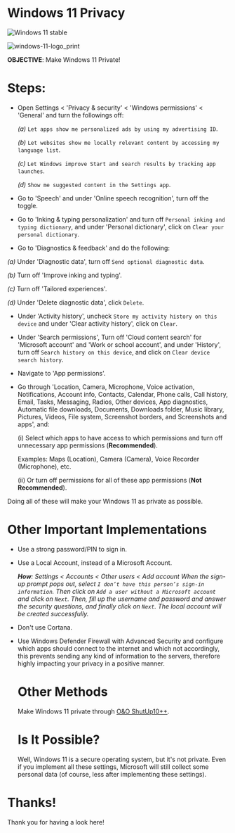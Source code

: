 # Windows 11 Privacy

![Windows 11 stable](https://badgen.net/badge/Windows%2011%2021H2/MIT/blue?icon=github)

![windows-11-logo_print](https://user-images.githubusercontent.com/80682093/166716649-01db69d3-70f3-47ab-ba71-a6b03f82bcef.png)

**OBJECTIVE**: Make Windows 11 Private!

# Steps:

- Open Settings < 'Privacy & security' < 'Windows permissions' < 'General' and turn the followings off:
  
  _(a)_ `Let apps show me personalized ads by using my advertising ID`.
  
  _(b)_ `Let websites show me locally relevant content by accessing my language list`.
  
  _(c)_ `Let Windows improve Start and search results by tracking app launches`.
  
  _(d)_ `Show me suggested content in the Settings app`.
  
- Go to 'Speech' and under 'Online speech recognition', turn off the toggle.
 
-  Go to 'Inking & typing personalization' and turn off `Personal inking and typing dictionary`, and under 'Personal dictionary', click on `Clear your personal dictionary`.

-  Go to 'Diagnostics & feedback' and do the following:
  
  _(a)_ Under 'Diagnostic data', turn off `Send optional diagnostic data`.
  
  _(b)_ Turn off 'Improve inking and typing'.
  
  _(c)_ Turn off 'Tailored experiences'.
  
  _(d)_ Under 'Delete diagnostic data', click `Delete`.

- Under 'Activity history', uncheck `Store my activity history on this device` and under 'Clear activity history', click on `Clear`.

- Under 'Search permissions', Turn off 'Cloud content search' for 'Microsoft account' and 'Work or school account', and under 'History', turn off `Search history on this device`, and click on `Clear device search history`.

- Navigate to 'App permissions'.

- Go through 'Location, Camera, Microphone, Voice activation, Notifications, Account info, Contacts, Calendar, Phone calls, Call history, Email, Tasks, Messaging, Radios, Other devices, App diagnostics, Automatic file downloads, Documents, Downloads folder, Music library, Pictures, Videos, File system, Screenshot borders, and Screenshots and apps', and:
  
  (i) Select which apps to have access to which permissions and turn off unnecessary app permissions (**Recommended**). 
  
  Examples: Maps (Location), Camera (Camera), Voice Recorder (Microphone), etc.
  
  (ii) Or turn off permissions for all of these app permissions (**Not Recommended**).
  
Doing all of these will make your Windows 11 as private as possible.

# Other Important Implementations

- Use a strong password/PIN to sign in.

- Use a Local Account, instead of a Microsoft Account.

   _**How**: Settings < Accounts < Other users < Add account
   When the sign-up prompt pops out, select `I don’t have this person’s sign-in information`. Then click on `Add a user without a Microsoft account` and click on `Next`. Then, fill up the username and password and answer the security questions, and finally click on `Next`. The local account will be created successfully._

- Don't use Cortana.
   
- Use Windows Defender Firewall with Advanced Security and configure which apps should connect to the internet and which not accordingly, this prevents sending any kind of information to the servers, therefore highly impacting your privacy in a positive manner.
   
   # Other Methods

   Make Windows 11 private through [O&O ShutUp10++](https://www.oo-software.com/en/shutup10).
   
   # Is It Possible?

   Well, Windows 11 is a secure operating system, but it's not private. Even if you implement all these settings, Microsoft will still collect some personal data (of course, less after implementing these settings).

# Thanks!

Thank you for having a look here!
